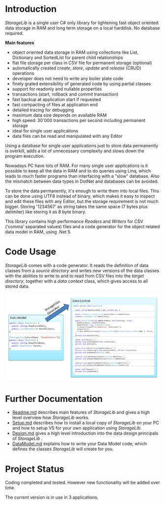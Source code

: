 # Introduction
*StorageLib* is a single user C# only library for lightening fast object oriented data storage in RAM and 
long term storage on a local harddisk. No database required.

**Main features**
* object oriented data storage in RAM using collections like List, Dictionary and SortedList 
for parent child relationships
* flat file storage per class in CSV file for permanent storage (optional)
* automatically created *create*, *store*, *update* and *release* (CRUD) operations
* developer does not need to write any boiler plate code
* finely grated extensibility of generated code by using partial classes
* support for readonly and nullable properties
* transactions (start, rollback and commit transaction)
* fast backup at application start if requested
* fast compacting of files at application end
* detailed tracing for debugging
* maximum data size depends on available RAM
* high speed: 30'000 transactions per second including permanent storage
* ideal for single user applications
* data files can be read and manipulated with any Editor

Using a database for single user applications just to store data permanently is overkill, adds 
a lot of unnecessary complexity and slows down the program execution.

Nowadays PC have lots of RAM. For many single user applications is it possible to keep all the 
data in RAM and to do queries using Linq, which leads to much faster programs than interfacing 
with a "slow" database. Also the mismatch between data types in DotNet and databases
can be avoided.

To store the data permanently, it's enough to write them into local files. This can be done using 
UTF8 instead of binary, which makes it easy to inspect and edit these files with any Editor, but 
the storage requirement is not much bigger. Storing '1234567' as string takes the same space 
(7 bytes plus delimiter) like storing it as 8 byte binary.

This library contains high performance *Readers* and *Writers* for CSV ('comma' separated values) 
files and a code generator for the object related data model in RAM, using .Net 5.

# Code Usage
*StorageLib* comes with a code generator. It reads the definition of data classes from a *source
directory* and writes new versions of the data classes with the abilities to write to and to read 
from CSV files into the *target directory*, together with a *data context* class, which gives access
to all stored data.

![](Generator.jpg)


# Further Documentation
* [Readme.md](Readme.md) describes main features of *StorageLib* and gives a high level overview how *StorageLib* works.
* [Setup.md](Setup.md) describes how to install a local copy of *StorageLib* on your PC and how to setup VS for your own application using *StorageLib*.
* [Design.md](Design.md) gives a high level introduction into the data design principals of *StorageLib* .
* [DataModel.md](Design.md) explains how to write your Data Model code, which defines the classes *StorageLib* will create for you.


# Project Status
Coding completed and tested. However new functionality will be added over time.
 
The current version is in use in 3 applications.

 

